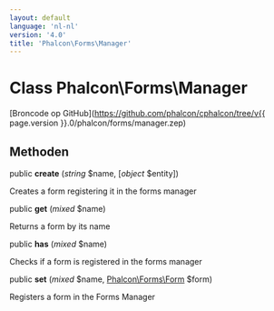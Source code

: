 ```yaml
---
layout: default
language: 'nl-nl'
version: '4.0'
title: 'Phalcon\Forms\Manager'
---
```


# Class **Phalcon\Forms\Manager**

[Broncode op GitHub](https://github.com/phalcon/cphalcon/tree/v{{ page.version }}.0/phalcon/forms/manager.zep)

## Methoden

public **create** (*string* $name, [*object* $entity])

Creates a form registering it in the forms manager

public **get** (*mixed* $name)

Returns a form by its name

public **has** (*mixed* $name)

Checks if a form is registered in the forms manager

public **set** (*mixed* $name, [Phalcon\Forms\Form](Phalcon_Forms_Form) $form)

Registers a form in the Forms Manager